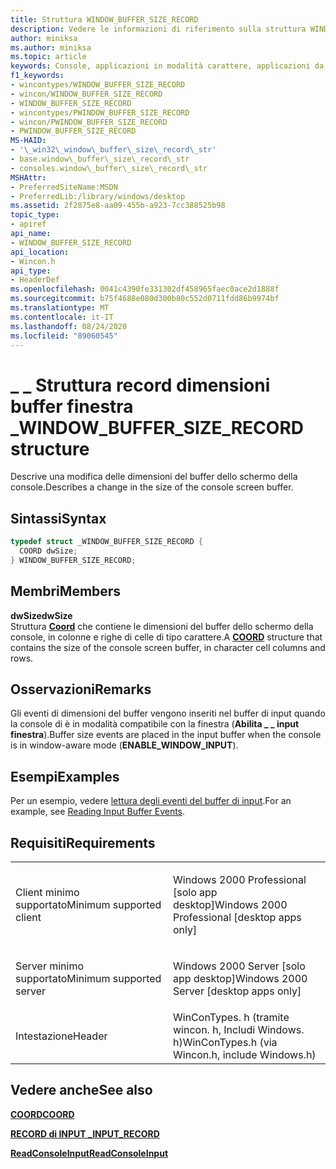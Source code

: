 ```yaml
---
title: Struttura WINDOW_BUFFER_SIZE_RECORD
description: Vedere le informazioni di riferimento sulla struttura WINDOW_BUFFER_SIZE_RECORD, che descrive una modifica delle dimensioni del buffer dello schermo della console.
author: miniksa
ms.author: miniksa
ms.topic: article
keywords: Console, applicazioni in modalità carattere, applicazioni da riga di comando, applicazioni Terminal, API console
f1_keywords:
- wincontypes/WINDOW_BUFFER_SIZE_RECORD
- wincon/WINDOW_BUFFER_SIZE_RECORD
- WINDOW_BUFFER_SIZE_RECORD
- wincontypes/PWINDOW_BUFFER_SIZE_RECORD
- wincon/PWINDOW_BUFFER_SIZE_RECORD
- PWINDOW_BUFFER_SIZE_RECORD
MS-HAID:
- '\_win32\_window\_buffer\_size\_record\_str'
- base.window\_buffer\_size\_record\_str
- consoles.window\_buffer\_size\_record\_str
MSHAttr:
- PreferredSiteName:MSDN
- PreferredLib:/library/windows/desktop
ms.assetid: 2f2875e8-aa09-455b-a923-7cc388525b98
topic_type:
- apiref
api_name:
- WINDOW_BUFFER_SIZE_RECORD
api_location:
- Wincon.h
api_type:
- HeaderDef
ms.openlocfilehash: 0041c4390fe331302df458965faec0ace2d1888f
ms.sourcegitcommit: b75f4688e080d300b80c552d0711fdd86b9974bf
ms.translationtype: MT
ms.contentlocale: it-IT
ms.lasthandoff: 08/24/2020
ms.locfileid: "89060545"
---
```

# <a name="window_buffer_size_record-structure"></a><span data-ttu-id="bbd0c-104">\_ \_ Struttura record dimensioni buffer finestra \_</span><span class="sxs-lookup"><span data-stu-id="bbd0c-104">WINDOW\_BUFFER\_SIZE\_RECORD structure</span></span>


<span data-ttu-id="bbd0c-105">Descrive una modifica delle dimensioni del buffer dello schermo della console.</span><span class="sxs-lookup"><span data-stu-id="bbd0c-105">Describes a change in the size of the console screen buffer.</span></span>

<a name="syntax"></a><span data-ttu-id="bbd0c-106">Sintassi</span><span class="sxs-lookup"><span data-stu-id="bbd0c-106">Syntax</span></span>
------

```C
typedef struct _WINDOW_BUFFER_SIZE_RECORD {
  COORD dwSize;
} WINDOW_BUFFER_SIZE_RECORD;
```

<a name="members"></a><span data-ttu-id="bbd0c-107">Membri</span><span class="sxs-lookup"><span data-stu-id="bbd0c-107">Members</span></span>
-------

<span data-ttu-id="bbd0c-108">**dwSize**</span><span class="sxs-lookup"><span data-stu-id="bbd0c-108">**dwSize**</span></span>  
<span data-ttu-id="bbd0c-109">Struttura [**Coord**](coord-str.md) che contiene le dimensioni del buffer dello schermo della console, in colonne e righe di celle di tipo carattere.</span><span class="sxs-lookup"><span data-stu-id="bbd0c-109">A [**COORD**](coord-str.md) structure that contains the size of the console screen buffer, in character cell columns and rows.</span></span>

<a name="remarks"></a><span data-ttu-id="bbd0c-110">Osservazioni</span><span class="sxs-lookup"><span data-stu-id="bbd0c-110">Remarks</span></span>
-------

<span data-ttu-id="bbd0c-111">Gli eventi di dimensioni del buffer vengono inseriti nel buffer di input quando la console di è in modalità compatibile con la finestra (**Abilita \_ \_ input finestra**).</span><span class="sxs-lookup"><span data-stu-id="bbd0c-111">Buffer size events are placed in the input buffer when the console is in window-aware mode (**ENABLE\_WINDOW\_INPUT**).</span></span>

<a name="examples"></a><span data-ttu-id="bbd0c-112">Esempi</span><span class="sxs-lookup"><span data-stu-id="bbd0c-112">Examples</span></span>
--------

<span data-ttu-id="bbd0c-113">Per un esempio, vedere [lettura degli eventi del buffer di input](reading-input-buffer-events.md).</span><span class="sxs-lookup"><span data-stu-id="bbd0c-113">For an example, see [Reading Input Buffer Events](reading-input-buffer-events.md).</span></span>

<a name="requirements"></a><span data-ttu-id="bbd0c-114">Requisiti</span><span class="sxs-lookup"><span data-stu-id="bbd0c-114">Requirements</span></span>
------------

<table>
<colgroup>
<col width="50%" />
<col width="50%" />
</colgroup>
<tbody>
<tr class="odd">
<td><p><span data-ttu-id="bbd0c-115">Client minimo supportato</span><span class="sxs-lookup"><span data-stu-id="bbd0c-115">Minimum supported client</span></span></p></td>
<td><p><span data-ttu-id="bbd0c-116">Windows 2000 Professional [solo app desktop]</span><span class="sxs-lookup"><span data-stu-id="bbd0c-116">Windows 2000 Professional [desktop apps only]</span></span></p></td>
</tr>
<tr class="even">
<td><p><span data-ttu-id="bbd0c-117">Server minimo supportato</span><span class="sxs-lookup"><span data-stu-id="bbd0c-117">Minimum supported server</span></span></p></td>
<td><p><span data-ttu-id="bbd0c-118">Windows 2000 Server [solo app desktop]</span><span class="sxs-lookup"><span data-stu-id="bbd0c-118">Windows 2000 Server [desktop apps only]</span></span></p></td>
</tr>
<tr class="odd">
<td><p><span data-ttu-id="bbd0c-119">Intestazione</span><span class="sxs-lookup"><span data-stu-id="bbd0c-119">Header</span></span></p></td>
<td><span data-ttu-id="bbd0c-120">WinConTypes. h (tramite wincon. h, Includi Windows. h)</span><span class="sxs-lookup"><span data-stu-id="bbd0c-120">WinConTypes.h (via Wincon.h, include Windows.h)</span></span></td>
</tr>
</tbody>
</table>

## <a name="span-idsee_alsospansee-also"></a><span data-ttu-id="bbd0c-121"><span id="see_also"></span>Vedere anche</span><span class="sxs-lookup"><span data-stu-id="bbd0c-121"><span id="see_also"></span>See also</span></span>


[<span data-ttu-id="bbd0c-122">**COORD**</span><span class="sxs-lookup"><span data-stu-id="bbd0c-122">**COORD**</span></span>](coord-str.md)

[<span data-ttu-id="bbd0c-123">**RECORD di INPUT \_**</span><span class="sxs-lookup"><span data-stu-id="bbd0c-123">**INPUT\_RECORD**</span></span>](input-record-str.md)

[<span data-ttu-id="bbd0c-124">**ReadConsoleInput**</span><span class="sxs-lookup"><span data-stu-id="bbd0c-124">**ReadConsoleInput**</span></span>](readconsoleinput.md)

 

 




